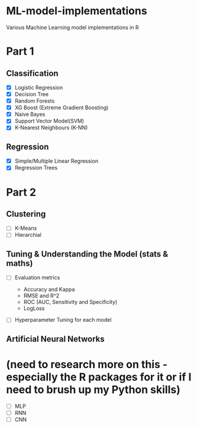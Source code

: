 # ML-model-implementations
Various Machine Learning model implementations in R

# Part 1
## Classification
- [x] Logistic Regression
- [x] Decision Tree
- [x] Random Forests
- [x] XG Boost (Extreme Gradient Boosting)
- [x] Naive Bayes
- [x] Support Vector Model(SVM)
- [x] K-Nearest Neighbours (K-NN)

## Regression
- [x] Simple/Multiple Linear Regression
- [x] Regression Trees

# Part 2
## Clustering
- [ ] K-Means
- [ ] Hierarchial

## Tuning & Understanding the Model (stats & maths)
- [ ] Evaluation metrics
  * Accuracy and Kappa
  * RMSE and R^2
  * ROC (AUC, Sensitivity and Specificity)
  * LogLoss
- [ ] Hyperparameter Tuning for each model


## Artificial Neural Networks
# (need to research more on this - especially the R packages for it or if I need to brush up my Python skills)
- [ ] MLP
- [ ] RNN
- [ ] CNN
